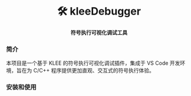 <div align="center">

# 🛠️ kleeDebugger

**符号执行可视化调试工具**

</div>

### 简介

本项目是一个基于 KLEE 的符号执行可视化调试插件，集成于 VS Code 开发环境，旨在为 C/C++ 程序提供更加直观、交互式的符号执行体验。

### 安装和使用
